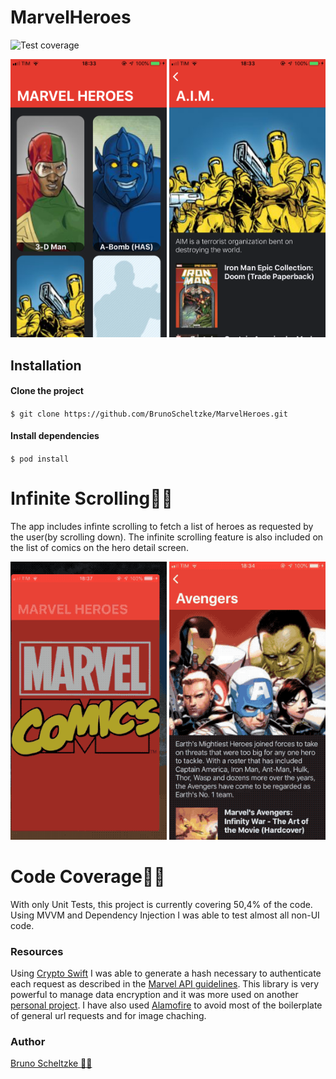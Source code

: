 # MarvelHeroes

![Test coverage](https://img.shields.io/badge/coverage-50,4%25-green.svg)

<img src="https://github.com/BrunoScheltzke/MarvelHeroes/blob/master/heroList.PNG" width="250">        <img src="https://github.com/BrunoScheltzke/MarvelHeroes/blob/master/heroDetail.PNG" width="250">

## Installation
#### Clone the project
`$ git clone https://github.com/BrunoScheltzke/MarvelHeroes.git`

#### Install dependencies
`$ pod install`

# Infinite Scrolling👨‍💻
The app includes infinte scrolling to fetch a list of heroes as requested by the user(by scrolling down). The infinite scrolling feature is also included on the list of comics on the hero detail screen.

<img src="https://github.com/BrunoScheltzke/MarvelHeroes/blob/master/HeroList.gif" width="250">        <img src="https://github.com/BrunoScheltzke/MarvelHeroes/blob/master/HeroDetail.gif" width="250">

# Code Coverage👨‍💻
With only Unit Tests, this project is currently covering 50,4% of the code. Using MVVM and Dependency Injection I was able to test almost all non-UI code.

### Resources
Using [Crypto Swift](https://github.com/krzyzanowskim/CryptoSwift) I was able to generate a hash necessary to authenticate each request as described in the [Marvel API guidelines](https://developer.marvel.com/documentation/authorization). This library is very powerful to manage data encryption and it was more used on another [personal project](https://github.com/BrunoScheltzke/FakeApp). I have also used [Alamofire](https://www.github.com/Alamofire/Alamofire) to avoid most of the boilerplate of general url requests and for image chaching.

### Author
[Bruno Scheltzke 🙋‍♂️](https://www.linkedin.com/in/brunoscheltzke/)
